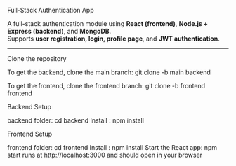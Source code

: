  Full-Stack Authentication App

A full-stack authentication module using **React (frontend)**, **Node.js + Express (backend)**, and **MongoDB**.  
Supports **user registration, login, profile page**, and **JWT authentication**.

---
 Clone the repository

To get the backend, clone the main branch:
git clone -b main <repo-url> backend

To get the frontend, clone the frontend branch:
git clone -b frontend <repo-url> frontend

Backend Setup

 backend folder: cd backend
 Install : npm install

Frontend Setup

frontend folder: cd frontend
Install : npm install
Start the React app: npm start
runs at http://localhost:3000 and should open in your browser 


